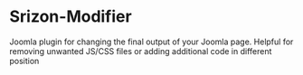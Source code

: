 # Srizon-Modifier
Joomla plugin for changing the final output of your Joomla page. Helpful for removing unwanted JS/CSS files or adding additional code in different position
